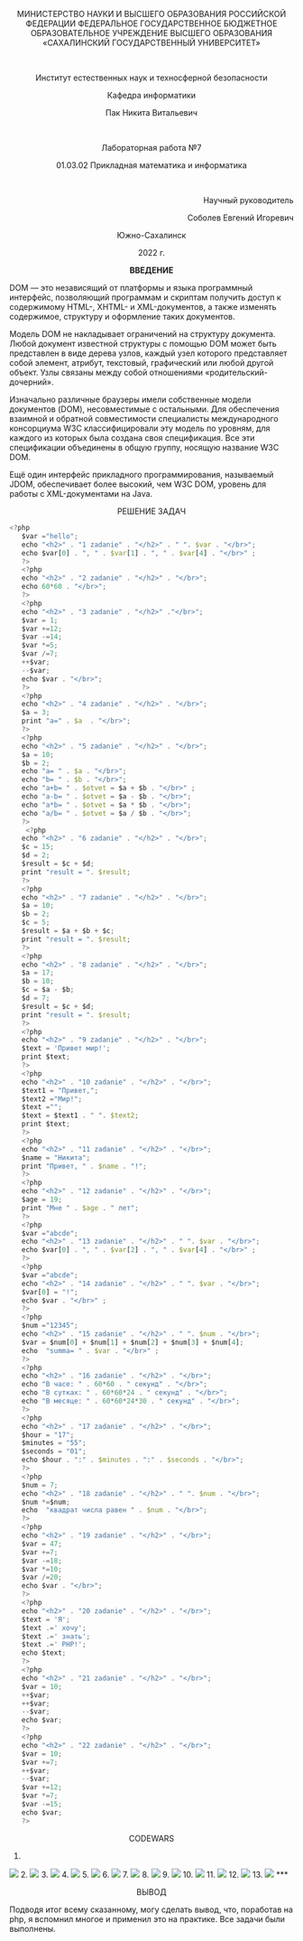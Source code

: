 <p align = "center">МИНИСТЕРСТВО НАУКИ И ВЫСШЕГО ОБРАЗОВАНИЯ
РОССИЙСКОЙ ФЕДЕРАЦИИ
ФЕДЕРАЛЬНОЕ ГОСУДАРСТВЕННОЕ БЮДЖЕТНОЕ
ОБРАЗОВАТЕЛЬНОЕ УЧРЕЖДЕНИЕ ВЫСШЕГО ОБРАЗОВАНИЯ
«САХАЛИНСКИЙ ГОСУДАРСТВЕННЫЙ УНИВЕРСИТЕТ»</p>
<br>
<p align = "center">Институт естественных наук и техносферной безопасности</p>
<p align = "center">Кафедра информатики</p>
<p align = "center">Пак Никита Витальевич</p>
<br>
<p align = "center">Лабораторная работа №7</p>
<p align = "center">01.03.02 Прикладная математика и информатика</p>
<br>
<p align = "right" >Научный руководитель</p>
<p align = "right" >Соболев Евгений Игоревич</p>
<p align = "center" >Южно-Сахалинск</p>
<p align = "center" >2022 г.</p>
<p align = "center" ><b>ВВЕДЕНИЕ</b></p>
<p>DOM — это независящий от платформы и языка программный интерфейс, позволяющий программам и скриптам получить доступ к содержимому HTML-, XHTML- и XML-документов, а также изменять содержимое, структуру и оформление таких документов.</p>
<p>Модель DOM не накладывает ограничений на структуру документа. Любой документ известной структуры с помощью DOM может быть представлен в виде дерева узлов, каждый узел которого представляет собой элемент, атрибут, текстовый, графический или любой другой объект. Узлы связаны между собой отношениями «родительский-дочерний».</p>
<p>Изначально различные браузеры имели собственные модели документов (DOM), несовместимые с остальными. Для обеспечения взаимной и обратной совместимости специалисты международного консорциума W3C классифицировали эту модель по уровням, для каждого из которых была создана своя спецификация. Все эти спецификации объединены в общую группу, носящую название W3C DOM.</p>
<p>Ещё один интерфейс прикладного программирования, называемый JDOM, обеспечивает более высокий, чем W3C DOM, уровень для работы с XML-документами на Java.</p>
<p align = "center" >РЕШЕНИЕ ЗАДАЧ</p>
 
 ```js
<?php
    $var ="hello";
    echo "<h2>" . "1 zadanie" . "</h2>" . " ". $var . "</br>";
    echo $var[0] . ", " . $var[1] . ", " . $var[4] . "</br>" ;
    ?>
    <?php
    echo "<h2>" . "2 zadanie" . "</h2>" . "</br>";
    echo 60*60 . "</br>";
    ?>
    <?php
    echo "<h2>" . "3 zadanie" . "</h2>" ."</br>";
    $var = 1;
    $var +=12;
    $var -=14;
    $var *=5;
    $var /=7;
    ++$var;
    --$var;
    echo $var . "</br>"; 
    ?>
    <?php
    echo "<h2>" . "4 zadanie" . "</h2>" . "</br>";
    $a = 3;
    print "a=" . $a  . "</br>";
    ?>
    <?php
    echo "<h2>" . "5 zadanie" . "</h2>" . "</br>";
    $a = 10;
    $b = 2;
    echo "a= " . $a . "</br>";
    echo "b= " . $b . "</br>";
    echo "a+b= " . $otvet = $a + $b . "</br>" ; 
    echo "a-b= " . $otvet = $a - $b . "</br>";
    echo "a*b= " . $otvet = $a * $b . "</br>";
    echo "a/b= " . $otvet = $a / $b . "</br>";   
    ?>
     <?php
    echo "<h2>" . "6 zadanie" . "</h2>" . "</br>";
    $c = 15;
    $d = 2;
    $result = $c + $d;
    print "result = ". $result;
    ?>
    <?php
    echo "<h2>" . "7 zadanie" . "</h2>" . "</br>";
    $a = 10;
    $b = 2;
    $c = 5;
    $result = $a + $b + $c;
    print "result = ". $result;
    ?>
    <?php
    echo "<h2>" . "8 zadanie" . "</h2>" . "</br>";
    $a = 17;
    $b = 10;
    $c = $a - $b;
    $d = 7;
    $result = $c + $d;
    print "result = ". $result;
    ?>
    <?php
    echo "<h2>" . "9 zadanie" . "</h2>" . "</br>";
    $text = 'Привет мир!';
    print $text;
    ?>
    <?php
    echo "<h2>" . "10 zadanie" . "</h2>" . "</br>";
    $text1 = "Привет,";
    $text2 ="Мир!";
    $text ="";
    $text = $text1 . " ". $text2;
    print $text;
    ?>
    <?php
    echo "<h2>" . "11 zadanie" . "</h2>" . "</br>";
    $name = "Никита";
    print "Привет, " . $name . "!";
    ?>
    <?php
    echo "<h2>" . "12 zadanie" . "</h2>" . "</br>";
    $age = 19;
    print "Мне " . $age . " лет";
    ?>
    <?php
    $var ="abcde";
    echo "<h2>" . "13 zadanie" . "</h2>" . " ". $var . "</br>";
    echo $var[0] . ", " . $var[2] . ", " . $var[4] . "</br>" ;
    ?>
    <?php
    $var ="abcde";
    echo "<h2>" . "14 zadanie" . "</h2>" . " ". $var . "</br>";
    $var[0] = "!";
    echo $var . "</br>" ;
    ?>
    <?php
    $num ="12345";
    echo "<h2>" . "15 zadanie" . "</h2>" . " ". $num . "</br>";
    $var = $num[0] + $num[1] + $num[2] + $num[3] + $num[4];
    echo  "summa= " . $var . "</br>" ;
    ?>
    <?php
    echo "<h2>" . "16 zadanie" . "</h2>" . "</br>";
    echo "В часе: " . 60*60 . " секунд" . "</br>";
    echo "В сутках: " . 60*60*24 . " секунд" . "</br>";
    echo "В месяце: " . 60*60*24*30 . " секунд" . "</br>";
    ?>
    <?php
    echo "<h2>" . "17 zadanie" . "</h2>" . "</br>";
    $hour = "17";
    $minutes = "55";
    $seconds = "01";
    echo $hour . ":" . $minutes . ":" . $seconds . "</br>";
    ?>
    <?php
    $num = 7;
    echo "<h2>" . "18 zadanie" . "</h2>" . " ". $num . "</br>";
    $num *=$num;
    echo  "квадрат числа равен " . $num . "</br>";
    ?>
    <?php
    echo "<h2>" . "19 zadanie" . "</h2>" . "</br>";
    $var = 47;
    $var +=7;
    $var -=18;
    $var *=10;
    $var /=20;
    echo $var . "</br>"; 
    ?>
    <?php
    echo "<h2>" . "20 zadanie" . "</h2>" . "</br>";
    $text = 'Я';
    $text .=' хочу';
    $text .=' знать';
    $text .=' PHP!';
    echo $text;
    ?>
    <?php
    echo "<h2>" . "21 zadanie" . "</h2>" . "</br>";
    $var = 10;
    ++$var;
    ++$var;
    --$var;
    echo $var;
    ?>
    <?php
    echo "<h2>" . "22 zadanie" . "</h2>" . "</br>";
    $var = 10;
    $var +=7;
    ++$var;
    --$var;
    $var +=12;
    $var *=7;
    $var -=15;
    echo $var;
    ?>       
```
<p align = "center" >CODEWARS</p>

1.
<img src="Codewars1.png">
2.
<img src="Codewars2.png">
3.
<img src="Codewars3.png">
4.
<img src="Codewars4.png">
5.
<img src="Codewars5.png">
6.
<img src="Codewars6.png">
7.
<img src="Codewars7.png">
8.
<img src="Codewars8.png">
9.
<img src="Codewars9.png">
10.
<img src="Codewars10.png">
11.
<img src="Codewars11.png">
12.
<img src="Codewars12.png">
13.
<img src="Codewars13.png">
***


<p align = "center" >ВЫВОД</p>
<p>Подводя итог всему сказанному, могу сделать вывод, что, поработав на php, я вспомнил многое и применил это на практике. Все задачи были выполнены.</p>